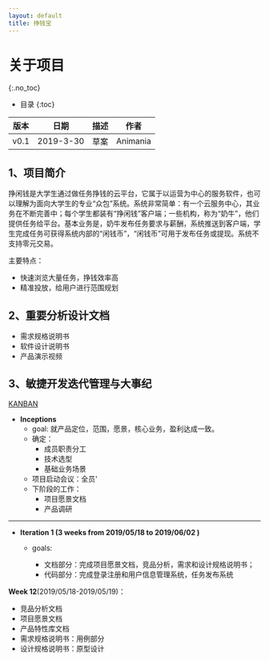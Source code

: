 ```yaml
---
layout: default
title: 挣钱宝
---
```


# 关于项目
{:.no_toc}

* 目录
{:toc}

| 版本 |   日期    | 描述 |  作者   |
| :--: | :-------: | :--: | :-----: |
| v0.1 | 2019-3-30 | 草案 | Animania |

## 1、项目简介

挣闲钱是大学生通过做任务挣钱的云平台，它属于以运营为中心的服务软件，也可以理解为面向大学生的专业“众包”系统。系统非常简单：有一个云服务中心，其业务在不断完善中；每个学生都装有“挣闲钱”客户端；一些机构，称为“奶牛”，他们提供任务给平台。基本业务是，奶牛发布任务要求与薪酬，系统推送到客户端，学生完成任务可获得系统内部的“闲钱币”，“闲钱币”可用于发布任务或提现。系统不支持零元交易。

主要特点：
* 快速浏览大量任务，挣钱效率高
* 精准投放，给用户进行范围规划


## 2、重要分析设计文档

* 需求规格说明书
* 软件设计说明书
* 产品演示视频

## 3、敏捷开发迭代管理与大事纪

[KANBAN](https://github.com/orgs/software-system-analysis-and-design/projects)

* **Inceptions**
  * goal: 就产品定位，范围，愿景，核心业务，盈利达成一致。
  * 确定：
    * 成员职责分工
    * 技术选型
    * 基础业务场景
  * 项目启动会议：全员'
  * 下阶段的工作：
    * 项目愿景文档
    * 产品调研

---------
* **Iteration 1 (3 weeks from 2019/05/18  to 2019/06/02 )**

  * goals:

    * 文档部分：完成项目愿景文档，竞品分析，需求和设计规格说明书；
    * 代码部分：完成登录注册和用户信息管理系统，任务发布系统


**Week 12**(2019/05/18-2019/05/19)：

* 竞品分析文档
* 项目愿景文档
* 产品特性库文档
* 需求规格说明书：用例部分
* 设计规格说明书：原型设计